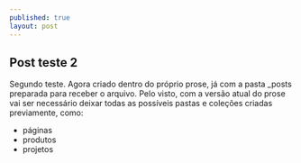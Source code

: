 ```yaml
---
published: true
layout: post
---
```



## Post teste 2

Segundo teste. Agora criado dentro do próprio prose, já com a pasta _posts preparada para receber o arquivo. Pelo visto, com a versão atual do prose vai ser necessário deixar todas as possíveis pastas e coleções criadas previamente, como:

- páginas
- produtos
- projetos
